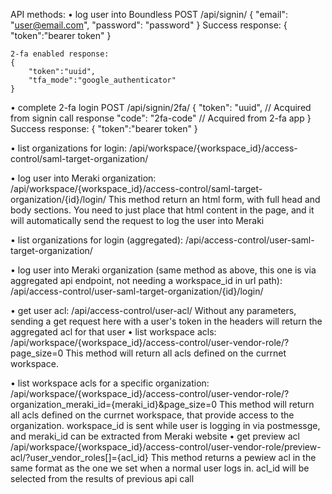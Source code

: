 API methods:
• log user into Boundless
POST
/api/signin/
{
"email": "user@email.com",
"password": "password"
}
Success response:
{
"token":"bearer token"
}

    2-fa enabled response:
    {
        "token":"uuid",
        "tfa_mode":"google_authenticator"
    }

• complete 2-fa login
POST
/api/signin/2fa/
{
"token": "uuid", // Acquired from signin call response
"code": "2fa-code" // Acquired from 2-fa app
}
Success response:
{
"token":"bearer token"
}

• list organizations for login:
/api/workspace/{workspace_id}/access-control/saml-target-organization/

• log user into Meraki organization:
/api/workspace/{workspace_id}/access-control/saml-target-organization/{id}/login/
This method return an html form, with full head and body sections. You need to just place that html content in the page, and it will automatically send the request to log the user into Meraki

• list organizations for login (aggregated):
/api/access-control/user-saml-target-organization/

• log user into Meraki organization (same method as above, this one is via aggregated api endpoint, not needing a workspace_id in url path):
/api/access-control/user-saml-target-organization/{id}/login/

• get user acl:
/api/access-control/user-acl/
Without any parameters, sending a get request here with a user's token in the headers will return the aggregated acl for that user
• list workspace acls:
/api/workspace/{workspace_id}/access-control/user-vendor-role/?page_size=0
This method will return all acls defined on the currnet workspace.

• list workspace acls for a specific organization:
/api/workspace/{workspace_id}/access-control/user-vendor-role/?organization_meraki_id={meraki_id}&page_size=0
This method will return all acls defined on the currnet workspace, that provide access to the organization. workspace_id is sent while user is logging in via postmessge, and meraki_id can be extracted from Meraki website
• get preview acl
/api/workspace/{workspace_id}/access-control/user-vendor-role/preview-acl/?user_vendor_roles[]={acl_id}
This method returns a pewiew acl in the same format as the one we set when a normal user logs in. acl_id will be selected from the results of previous api call
